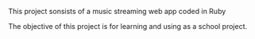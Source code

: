 This project sonsists of a music streaming web app coded in Ruby

The objective of this project is for learning and using as a school project.